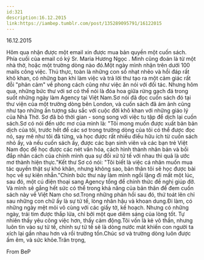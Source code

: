 ```yaml
---
id:321
description:16.12.2015
link:https://iambep.tumblr.com/post/135289095791/16122015
---
```


16.12.2015

Hôm qua nhận được một email xin được mua bản quyền một cuốn sách. Phía cuối
của email có ký Sr. Maria Hương Ngọc . Mình cũng đoán là từ một nhà thờ,
hoặc một trường dòng nào đó.Một ngày mình nhận trên dưới 100 mails công
việc. Thú thực, toàn là những con số nhạt nhẽo và hồi đáp rất khô khan,
có những bạn khi làm việc và trả lời thư tạo ra một cảm giác rất đỗi "phản
cảm" về phong cách cũng như việc ăn nói với đối tác. Nhưng hôm qua, những
bức thư với sơ có thể nói là đóa hoa giữa rừng gạch đá trong suốt những
ngày làm Agency tại Việt Nam.Sơ nói đã đọc cuốn sách đó tại thư viện của
một trường dòng bên London, và cuốn sách đã ám ảnh cũng như tạo những ấn
tượng sâu sắc với cuộc đời khô khan với những giáo lý của Nhà Thờ. Sơ đã
bỏ thời gian - song song với việc tu tập để dịch lại cuốn sách.Sơ có nói
đến ước mơ của mình là: "Tôi mong muốn được xuất bản bản dịch của tôi, trước
hết để các sơ trong trường dòng của tôi có thể được đọc nó, say mê như tôi
đã từng, và học được rất nhiều điều hữu ích từ cuốn sách nhỏ ấy, và nếu
cuốn sách ấy, được các bạn sinh viên và các bạn trẻ Việt Nam đọc để học
được các nét văn hóa, cách hình thành nhân bản và bồi đắp nhân cách của
chính mình qua sự đối xử tử tế với nhau thì quả là ước mơ thành hiện thực."Kết
thư Sơ có nói: "Tôi biết là việc cá nhân muốn mua tác quyền thật sự khó
khăn, nhưng không sao, bản thân tôi sẽ học được bài học về sự kiên nhẫn."Chính
bức thư này làm mình ngồi lặng đi mất một lúc, sau đó, một cú điện thoại
sang Agency tổng để chính thức đề nghị giúp đỡ. Và mình sẽ gắng hết sức
có thể trong khả năng của bản thân để đem cuốn sách này về Việt Nam cho
sơ.Trong những phản hồi sau đó, thứ toát lên chỉ sau những con chữ ấy là
sự tử tế, lòng nhân hậu và khoan dung.Đi làm, có những ngày mệt mỏi vô cùng
với các giấy tờ, kế hoạch. Nhưng có những ngày, trái tim được thắp lửa,
chỉ bởi một que diêm sáng của lòng tốt. Tự nhiên thấy yêu công việc hơn,
thấy cảm động.Tôi vốn là kẻ vô thần, nhưng luôn tin vào sự tử tế, chính
sự tử tế sẽ là dòng nước mát khiến con người ta xích lại gần nhau hơn và
rồi trường tồn.Chúc sơ và trường dòng luôn được ấm êm, và sức khỏe.Trân
trọng,

From BeP